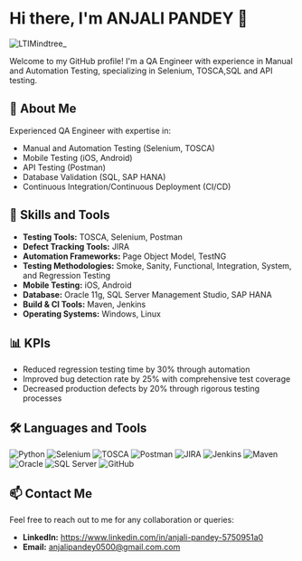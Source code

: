 # Hi there, I'm ANJALI PANDEY 👋

![LTIMindtree_](https://github.com/user-attachments/assets/026e1751-0154-4ba3-9528-80d5dd8ecbc1)


Welcome to my GitHub profile! I'm a QA Engineer with experience in Manual and Automation Testing, specializing in Selenium, TOSCA,SQL and API testing.

## 📄 About Me

Experienced QA Engineer with expertise in:
- Manual and Automation Testing (Selenium, TOSCA)
- Mobile Testing (iOS, Android)
- API Testing (Postman)
- Database Validation (SQL, SAP HANA)
- Continuous Integration/Continuous Deployment (CI/CD)

## 🔧 Skills and Tools

- **Testing Tools:** TOSCA, Selenium, Postman
- **Defect Tracking Tools:** JIRA
- **Automation Frameworks:** Page Object Model, TestNG
- **Testing Methodologies:** Smoke, Sanity, Functional, Integration, System, and Regression Testing
- **Mobile Testing:** iOS, Android
- **Database:** Oracle 11g, SQL Server Management Studio, SAP HANA
- **Build & CI Tools:** Maven, Jenkins
- **Operating Systems:** Windows, Linux

## 📊 KPIs

- Reduced regression testing time by 30% through automation
- Improved bug detection rate by 25% with comprehensive test coverage
- Decreased production defects by 20% through rigorous testing processes

## 🛠️ Languages and Tools

![Python](https://img.shields.io/badge/-Python-3776AB?logo=python&logoColor=white)
![Selenium](https://img.shields.io/badge/-Selenium-43B02A?logo=selenium&logoColor=white)
![TOSCA](https://img.shields.io/badge/-TOSCA-007ACC?logo=tosca&logoColor=white)
![Postman](https://img.shields.io/badge/-Postman-FF6C37?logo=postman&logoColor=white)
![JIRA](https://img.shields.io/badge/-JIRA-0052CC?logo=jira&logoColor=white)
![Jenkins](https://img.shields.io/badge/-Jenkins-D24939?logo=jenkins&logoColor=white)
![Maven](https://img.shields.io/badge/-Maven-C71A36?logo=apache-maven&logoColor=white)
![Oracle](https://img.shields.io/badge/-Oracle-F80000?logo=oracle&logoColor=white)
![SQL Server](https://img.shields.io/badge/-SQL%20Server-CC2927?logo=microsoft-sql-server&logoColor=white)
![GitHub](https://img.shields.io/badge/-GitHub-181717?logo=github&logoColor=white)



## 📫 Contact Me

Feel free to reach out to me for any collaboration or queries:

- **LinkedIn:** https://www.linkedin.com/in/anjali-pandey-5750951a0
- **Email:** anjalipandey0500@gmail.com.com


